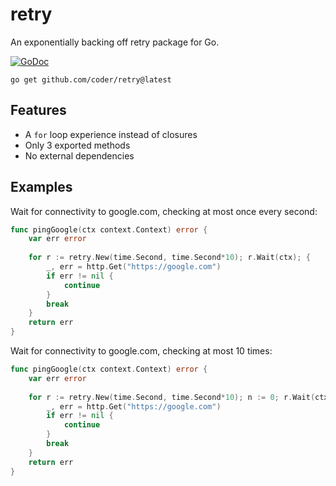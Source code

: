 # retry

An exponentially backing off retry package for Go.

[![GoDoc](https://godoc.org/github.com/golang/gddo?status.svg)](https://godoc.org/github.com/coder/retry)

```
go get github.com/coder/retry@latest
```

## Features
- A `for` loop experience instead of closures
- Only 3 exported methods
- No external dependencies

## Examples

Wait for connectivity to google.com, checking at most once every
second:
```go
func pingGoogle(ctx context.Context) error {
	var err error
	
	for r := retry.New(time.Second, time.Second*10); r.Wait(ctx); {
		_, err = http.Get("https://google.com")
		if err != nil {
			continue
		}
		break
	}
	return err
}
```

Wait for connectivity to google.com, checking at most 10 times:
```go
func pingGoogle(ctx context.Context) error {
	var err error
	
	for r := retry.New(time.Second, time.Second*10); n := 0; r.Wait(ctx) && n < 10; n++ {
		_, err = http.Get("https://google.com")
		if err != nil {
			continue
		}
		break
	}
	return err
}
```